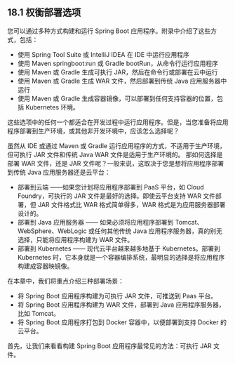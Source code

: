 ## 18.1 权衡部署选项

您可以通过多种方式构建和运行 Spring Boot 应用程序。附录中介绍了这些方式，包括：

* 使用 Spring Tool Suite 或 IntelliJ IDEA 在 IDE 中运行应用程序
* 使用 Maven springboot:run 或 Gradle bootRun，从命令行运行应用程序
* 使用 Maven 或 Gradle 生成可执行 JAR，然后在命令行或部署在云中运行
* 使用 Maven 或 Gradle 生成 WAR 文件，然后部署到传统 Java 应用服务器中运行
* 使用 Maven 或 Gradle 生成容器镜像，可以部署到任何支持容器的位置，包括 Kubernetes 环境。

这些选项中的任何一个都适合在开发过程中运行应用程序。但是，当您准备将应用程序部署到生产环境，或其他非开发环境中，应该怎么选择呢？

虽然从 IDE 或通过 Maven 或 Gradle 运行应用程序的方式，不适用于生产环境，但可执行 JAR 文件和传统 Java WAR 文件是适用于生产环境的。 那如何选择是部署 WAR 文件，还是 JAR 文件呢？一般来说，这取决于您是想将应用程序部署到传统 Java 应用服务器还是云平台：

* 部署到云端 ——如果您计划将应用程序部署到 PaaS 平台，如 Cloud Foundry，可执行的 JAR 文件是最好的选择。即使云平台支持 WAR 文件部署，但 JAR 文件格式比 WAR 格式简单得多，WAR 格式是为应用服务器部署设计的。
* 部署到 Java 应用服务器 —— 如果必须将应用程序部署到 Tomcat、WebSphere、WebLogic 或任何其他传统 Java 应用程序服务器，真的别无选择，只能将应用程序构建为 WAR 文件。
* 部署到 Kubernetes —— 现代云平台越来越多地基于 Kubernetes。部署到 Kubernetes 时，它本身就是一个容器编排系统，最明显的选择是将应用程序构建成容器映镜像。

在本章中，我们将重点介绍三种部署场景：

* 将 Spring Boot 应用程序构建为可执行 JAR 文件，可推送到 Paas 平台。
* 将 Spring Boot 应用程序构建为 WAR 文件，部署到 Java 应用程序服务器，比如 Tomcat。
* 将 Spring Boot 应用程序打包到 Docker 容器中，以便部署到支持 Docker 的云平台。

首先，让我们来看看构建 Spring Boot 应用程序最常见的方法：可执行 JAR 文件。

